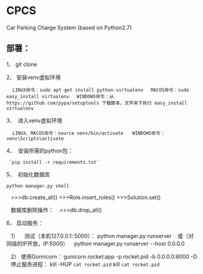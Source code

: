 # CPCS
Car Parking Charge System (based on Python2.7)


## 部署：
1、  git clone

2、  安装venv虚拟环境

     `LINUX命令：sudo apt-get install python-virtualenv`
     `MACOS命令：sudo easy_install virtualenv`
     `WINDOWS命令：从 https://github.com/pypa/setuptools 下载脚本，文件夹下执行 easy_install virtualenv`
 
3、  进入venv虚拟环境

      `LINUX、MACOS命令：source venv/bin/activate`
      `WINDOWS命令：venv\Scripts\activate`
  
4、  安装所需的python包：

     `pip install -r requirements.txt`

5、  初始化数据库

    python manager.py shell
    >>>db.create_all()
    >>>Role.insert_roles()
    >>>Solution.set()
    
    数据库删除操作：
    >>>db.drop_all()
    
6、 启动服务：
    
    1）
    测试（本机127.0.0.1::5000）：
    python manager.py runserver
    或（对同级的IP开放，IP:5000）
    python manager.py runserver --host 0.0.0.0
    
    2）
    使用Gornicorn：
    gunicorn rocket:app -p rocket.pid -b 0.0.0.0:8000 -D
    停止服务进程：
    kill -HUP `cat rocket.pid`
    kill `cat rocket.pid`










